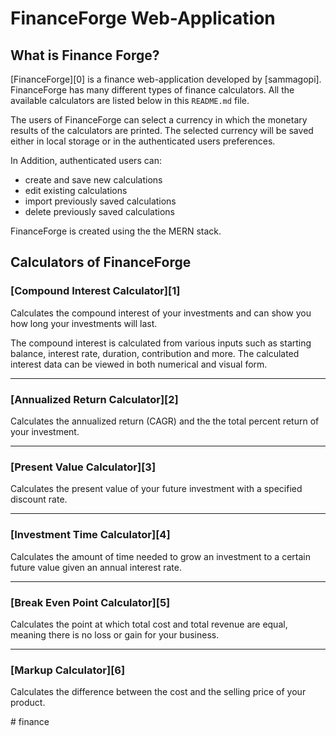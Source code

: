 # FinanceForge  Web-Application

## What is Finance Forge?

[FinanceForge][0] is a finance web-application developed by [sammagopi]. FinanceForge has many different types of finance calculators. All the available calculators are listed below in this `README.md` file.

The users of FinanceForge can select a currency in which the monetary results of the calculators are printed. The selected currency will be saved either in local storage or in the authenticated users preferences.

In Addition, authenticated users can: 

-   create and save new calculations
-   edit existing calculations
-   import previously saved calculations
-   delete previously saved calculations

FinanceForge is created using the the MERN stack.

## Calculators of FinanceForge

### [Compound Interest Calculator][1]

Calculates the compound interest of your investments and can show you how long your investments will last.

The compound interest is calculated from various inputs such as starting balance, interest rate, duration, contribution and more. The calculated interest data can be viewed in both numerical and visual form.

---

### [Annualized Return Calculator][2]

Calculates the annualized return (CAGR) and the the total percent return of your investment.

---

### [Present Value Calculator][3]

Calculates the present value of your future investment with a specified discount rate.

---

### [Investment Time Calculator][4]

Calculates the amount of time needed to grow an investment to a certain future value given an annual interest rate.

---

### [Break Even Point Calculator][5]

Calculates the point at which total cost and total revenue are equal, meaning there is no loss or gain for your business.

---

### [Markup Calculator][6]

Calculates the difference between the cost and the selling price of your product.


#   f i n a n c e  
 